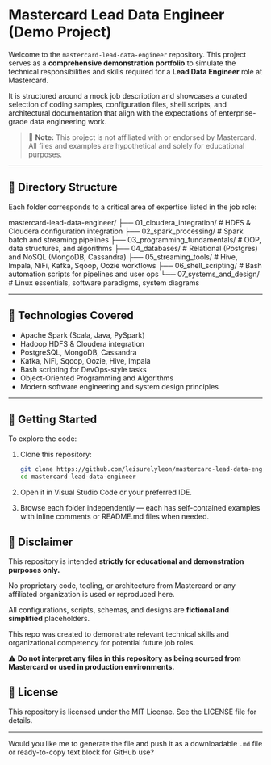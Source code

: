 # Mastercard Lead Data Engineer (Demo Project)

Welcome to the `mastercard-lead-data-engineer` repository. This project serves as a **comprehensive demonstration portfolio** to simulate the technical responsibilities and skills required for a **Lead Data Engineer** role at Mastercard.

It is structured around a mock job description and showcases a curated selection of coding samples, configuration files, shell scripts, and architectural documentation that align with the expectations of enterprise-grade data engineering work.

> 📍 **Note:** This project is not affiliated with or endorsed by Mastercard. All files and examples are hypothetical and solely for educational purposes.

---

## 📂 Directory Structure

Each folder corresponds to a critical area of expertise listed in the job role:

mastercard-lead-data-engineer/ ├── 01_cloudera_integration/ # HDFS & Cloudera configuration integration ├── 02_spark_processing/ # Spark batch and streaming pipelines ├── 03_programming_fundamentals/ # OOP, data structures, and algorithms ├── 04_databases/ # Relational (Postgres) and NoSQL (MongoDB, Cassandra) ├── 05_streaming_tools/ # Hive, Impala, NiFi, Kafka, Sqoop, Oozie workflows ├── 06_shell_scripting/ # Bash automation scripts for pipelines and user ops └── 07_systems_and_design/ # Linux essentials, software paradigms, system diagrams

---

## 🔧 Technologies Covered

- Apache Spark (Scala, Java, PySpark)
- Hadoop HDFS & Cloudera integration
- PostgreSQL, MongoDB, Cassandra
- Kafka, NiFi, Sqoop, Oozie, Hive, Impala
- Bash scripting for DevOps-style tasks
- Object-Oriented Programming and Algorithms
- Modern software engineering and system design principles

---

## 📘 Getting Started

To explore the code:

1. Clone this repository:
   ```bash
   git clone https://github.com/leisurelyleon/mastercard-lead-data-engineer.git
   cd mastercard-lead-data-engineer
   
2. Open it in Visual Studio Code or your preferred IDE.

3. Browse each folder independently — each has self-contained examples with inline comments or README.md files when needed.

## 🚨 Disclaimer
This repository is intended **strictly for educational and demonstration purposes only.**

No proprietary code, tooling, or architecture from Mastercard or any affiliated organization is used or reproduced here.

All configurations, scripts, schemas, and designs are **fictional and simplified** placeholders.

This repo was created to demonstrate relevant technical skills and organizational competency for potential future job roles.

⚠️ **Do not interpret any files in this repository as being sourced from Mastercard or used in production environments.**

## 🏁 License
This repository is licensed under the MIT License. See the LICENSE file for details.

---

Would you like me to generate the file and push it as a downloadable `.md` file or ready-to-copy text block for GitHub use?
